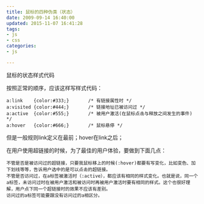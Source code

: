 ```yaml
---
title: 鼠标的四种伪类（状态）
date: 2009-09-14 16:40:00
updated: 2015-11-07 16:41:28
tags: 
- js
- css
categories: 
- js

---
```


鼠标的状态样式代码

按照正常的顺序，应该这样写样式代码：

    a:link    {color:#333;}       /* 有链接属性时 */
    a:visited {color:#444;}       /* 链接地址已被访问过 */
    a:active  {color:#555;}       /* 被用户激活(在鼠标点击与释放之间发生的事件) */
    a:hover   {color:#666;}       /* 鼠标悬停 */

但是一般规则link定义在最前；hover在link之后；


<!--more-->


在用户使用超链接的时候，为了最佳的用户体验，要做到下面几点：

    不管是否是被访问过的超链接，只要我鼠标移上的时候(:hover)都要有写变化，比如变色、加下划线等等，告诉用户选中的是可以点击的超链接。
    不管是否访问过，在a标签被激活时（:active），都应该有相同的样式变化。也就是说，同一个a标签，未访问过时在被用户激活和被访问时再被用户激活时要有相同的样式。这个也很好理解，用户点下同一个超链接时的效果不应该有差别。
    访问过的a标签可能要跟没有访问过的a相区分。
